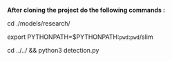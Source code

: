 <b> After cloning the project do the following commands : </b>

cd ./models/research/

export PYTHONPATH=$PYTHONPATH:`pwd`:`pwd`/slim

cd ../../ && python3 detection.py
